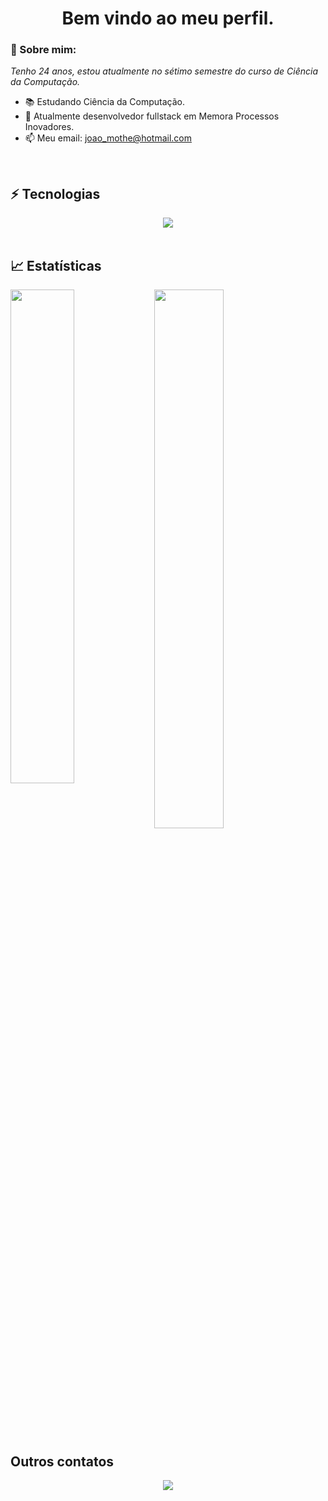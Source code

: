<h1 align='center'> Bem vindo ao meu perfil. </h1>

### 👋 Sobre mim:

<p>
  <em>
    Tenho 24 anos, estou atualmente no sétimo semestre do curso de Ciência da Computação.
  </em>
</p>

- 📚 Estudando Ciência da Computação.
- 🚀 Atualmente desenvolvedor fullstack em Memora Processos Inovadores.
- 📫 Meu email: joao_mothe@hotmail.com

<br>

## ⚡ Tecnologias

<div align="center">
  <img src="https://skillicons.dev/icons?i=java,javascript,c,bootstrap,html,css,typescript,primeng,springboot,react,angular,nodejs,mongodb,postgresql,git,github"></img>
</div>
<br>

## 📈 Estatísticas

<img align="left" width="45%" src="https://github-readme-stats.vercel.app/api?username=J-Mothe&show_icons=true&theme=merko"></img>

<img width="47%" src="https://github-readme-stats.vercel.app/api/top-langs/?username=J-Mothe&layout=compact&theme=merko"></img>



##  Outros contatos

<div align="center">
  <p>
<a href="www.linkedin.com/in/joao-victor-mothé-vantil-aa0458253"> 
	<img src="https://img.shields.io/badge/LinkedIn-0077B5?style=for-the-badge&logo=linkedin&logoColor=white" />
 <a/><br><br>
</div>
